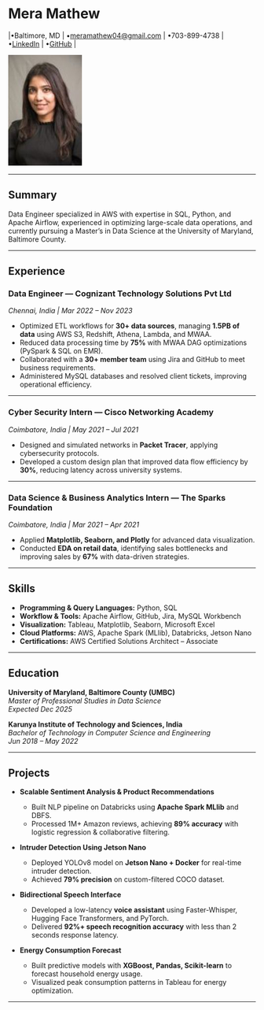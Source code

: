 # Mera Mathew
|•Baltimore, MD | •[meramathew04@gmail.com](mailto:meramathew04@gmail.com) | •703-899-4738 | •[LinkedIn](http://www.linkedin.com/in/mera-mathew-026771170) | •[GitHub](https://github.com/MeraMathew) | 

![Headshot](Mera.jpg)

---

## Summary
Data Engineer specialized in AWS with expertise in SQL, Python, and Apache Airflow, experienced in optimizing large-scale data operations, and currently pursuing a Master’s in Data Science at the University of Maryland, Baltimore County.

---

## Experience

### Data Engineer — Cognizant Technology Solutions Pvt Ltd
*Chennai, India | Mar 2022 – Nov 2023*

- Optimized ETL workflows for **30+ data sources**, managing **1.5PB of data** using AWS S3, Redshift, Athena, Lambda, and MWAA.  
- Reduced data processing time by **75%** with MWAA DAG optimizations (PySpark & SQL on EMR).  
- Collaborated with a **30+ member team** using Jira and GitHub to meet business requirements.  
- Administered MySQL databases and resolved client tickets, improving operational efficiency.  

---

### Cyber Security Intern — Cisco Networking Academy
*Coimbatore, India | May 2021 – Jul 2021*

- Designed and simulated networks in **Packet Tracer**, applying cybersecurity protocols.  
- Developed a custom design plan that improved data flow efficiency by **30%**, reducing latency across university systems.  

---

### Data Science & Business Analytics Intern — The Sparks Foundation
*Coimbatore, India | Mar 2021 – Apr 2021*

- Applied **Matplotlib, Seaborn, and Plotly** for advanced data visualization.  
- Conducted **EDA on retail data**, identifying sales bottlenecks and improving sales by **67%** with data-driven strategies.  

---

## Skills

- **Programming & Query Languages:** Python, SQL  
- **Workflow & Tools:** Apache Airflow, GitHub, Jira, MySQL Workbench  
- **Visualization:** Tableau, Matplotlib, Seaborn, Microsoft Excel  
- **Cloud Platforms:** AWS, Apache Spark (MLlib), Databricks, Jetson Nano  
- **Certifications:** AWS Certified Solutions Architect – Associate  

---

## Education

**University of Maryland, Baltimore County (UMBC)**  
_Master of Professional Studies in Data Science_  
*Expected Dec 2025*

**Karunya Institute of Technology and Sciences, India**  
_Bachelor of Technology in Computer Science and Engineering_  
*Jun 2018 – May 2022*

---

## Projects

- **Scalable Sentiment Analysis & Product Recommendations**  
  - Built NLP pipeline on Databricks using **Apache Spark MLlib** and DBFS.  
  - Processed 1M+ Amazon reviews, achieving **89% accuracy** with logistic regression & collaborative filtering.  

- **Intruder Detection Using Jetson Nano**  
  - Deployed YOLOv8 model on **Jetson Nano + Docker** for real-time intruder detection.  
  - Achieved **79% precision** on custom-filtered COCO dataset.  

- **Bidirectional Speech Interface**  
  - Developed a low-latency **voice assistant** using Faster-Whisper, Hugging Face Transformers, and PyTorch.  
  - Delivered **92%+ speech recognition accuracy** with less than 2 seconds response latency.  

- **Energy Consumption Forecast**  
  - Built predictive models with **XGBoost, Pandas, Scikit-learn** to forecast household energy usage.  
  - Visualized peak consumption patterns in Tableau for energy optimization.  

---
